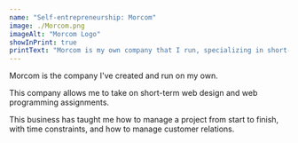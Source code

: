 ```yaml
---
name: "Self-entrepreneurship: Morcom"
image: ./Morcom.png
imageAlt: "Morcom Logo"
showInPrint: true
printText: "Morcom is my own company that I run, specializing in short-term web design and programming projects. It has taught me full project management, including meeting deadlines and handling client relations."
---
```


Morcom is the company I've created and run on my own.

This company allows me to take on short-term web design and web programming assignments.

This business has taught me how to manage a project from start to finish, with time
constraints, and how to manage customer relations.